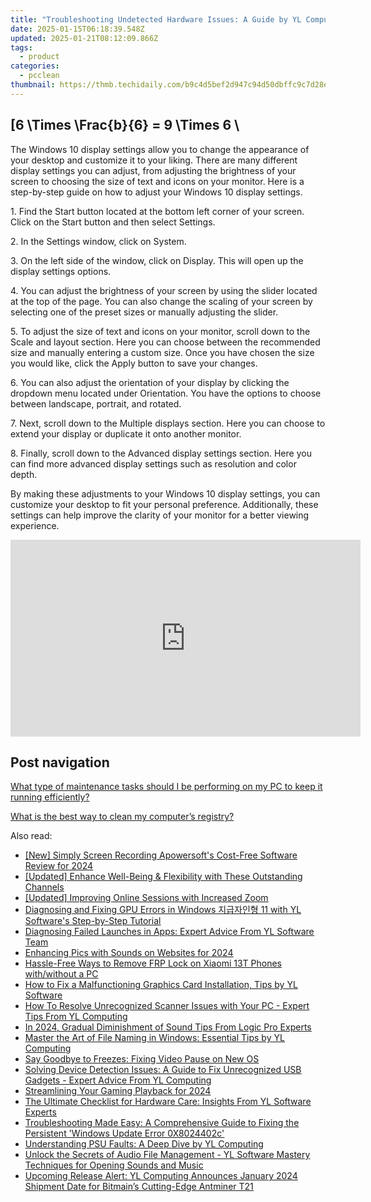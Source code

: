 ```yaml
---
title: "Troubleshooting Undetected Hardware Issues: A Guide by YL Computing"
date: 2025-01-15T06:18:39.548Z
updated: 2025-01-21T08:12:09.866Z
tags:
  - product
categories:
  - pcclean
thumbnail: https://thmb.techidaily.com/b9c4d5bef2d947c94d50dbffc9c7d28e5a0714e0ee14110263602ae1ba57a498.jpg
---
```


## \[6 \Times \Frac{b}{6} = 9 \Times 6 \

The Windows 10 display settings allow you to change the appearance of your desktop and customize it to your liking. There are many different display settings you can adjust, from adjusting the brightness of your screen to choosing the size of text and icons on your monitor. Here is a step-by-step guide on how to adjust your Windows 10 display settings. 

1\. Find the Start button located at the bottom left corner of your screen. Click on the Start button and then select Settings.

2\. In the Settings window, click on System.

3\. On the left side of the window, click on Display. This will open up the display settings options. 

4\. You can adjust the brightness of your screen by using the slider located at the top of the page. You can also change the scaling of your screen by selecting one of the preset sizes or manually adjusting the slider.

5\. To adjust the size of text and icons on your monitor, scroll down to the Scale and layout section. Here you can choose between the recommended size and manually entering a custom size. Once you have chosen the size you would like, click the Apply button to save your changes.

6\. You can also adjust the orientation of your display by clicking the dropdown menu located under Orientation. You have the options to choose between landscape, portrait, and rotated.

7\. Next, scroll down to the Multiple displays section. Here you can choose to extend your display or duplicate it onto another monitor.

8\. Finally, scroll down to the Advanced display settings section. Here you can find more advanced display settings such as resolution and color depth. 

By making these adjustments to your Windows 10 display settings, you can customize your desktop to fit your personal preference. Additionally, these settings can help improve the clarity of your monitor for a better viewing experience.

<!-- affiliate ads begin -->
<iframe width="560" height="315" src="https://www.youtube.com/embed/RhLjZsruC9M?si=-861oUSfrUde2Ykt" title="YouTube video player" frameborder="0" allow="accelerometer; autoplay; clipboard-write; encrypted-media; gyroscope; picture-in-picture; web-share" referrerpolicy="strict-origin-when-cross-origin" allowfullscreen></iframe>
<!-- affiliate ads end -->

## Post navigation

[What type of maintenance tasks should I be performing on my PC to keep it running efficiently?](https://tools.techidaily.com/pcclean/products/)

[What is the best way to clean my computer’s registry?](https://tools.techidaily.com/pcclean/products/)

<ins class="adsbygoogle"
     style="display:block"
     data-ad-format="autorelaxed"
     data-ad-client="ca-pub-7571918770474297"
     data-ad-slot="1223367746"></ins>

<ins class="adsbygoogle"
     style="display:block"
     data-ad-client="ca-pub-7571918770474297"
     data-ad-slot="8358498916"
     data-ad-format="auto"
     data-full-width-responsive="true"></ins>

<span class="atpl-alsoreadstyle">Also read:</span>
<div><ul>
<li><a href="https://desktop-recording.techidaily.com/new-simply-screen-recording-apowersofts-cost-free-software-review-for-2024/"><u>[New] Simply Screen Recording Apowersoft's Cost-Free Software Review for 2024</u></a></li>
<li><a href="https://youtube-web.techidaily.com/ed-enhance-well-being-and-flexibility-with-these-outstanding-channels/"><u>[Updated] Enhance Well-Being & Flexibility with These Outstanding Channels</u></a></li>
<li><a href="https://some-techniques.techidaily.com/updated-improving-online-sessions-with-increased-zoom/"><u>[Updated] Improving Online Sessions with Increased Zoom</u></a></li>
<li><a href="https://discover-amazing.techidaily.com/diagnosing-and-fixing-gpu-errors-in-windows-11-with-yl-softwares-step-by-step-tutorial/"><u>Diagnosing and Fixing GPU Errors in Windows 지급자인형 11 with YL Software's Step-by-Step Tutorial</u></a></li>
<li><a href="https://discover-amazing.techidaily.com/diagnosing-failed-launches-in-apps-expert-advice-from-yl-software-team/"><u>Diagnosing Failed Launches in Apps: Expert Advice From YL Software Team</u></a></li>
<li><a href="https://fox-boxes.techidaily.com/enhancing-pics-with-sounds-on-websites-for-2024/"><u>Enhancing Pics with Sounds on Websites for 2024</u></a></li>
<li><a href="https://bypass-frp.techidaily.com/hassle-free-ways-to-remove-frp-lock-on-xiaomi-13t-phones-withwithout-a-pc-by-drfone-android/"><u>Hassle-Free Ways to Remove FRP Lock on Xiaomi 13T Phones with/without a PC</u></a></li>
<li><a href="https://discover-amazing.techidaily.com/how-to-fix-a-malfunctioning-graphics-card-installation-tips-by-yl-software/"><u>How to Fix a Malfunctioning Graphics Card Installation, Tips by YL Software</u></a></li>
<li><a href="https://discover-amazing.techidaily.com/how-to-resolve-unrecognized-scanner-issues-with-your-pc-expert-tips-from-yl-computing/"><u>How To Resolve Unrecognized Scanner Issues with Your PC - Expert Tips From YL Computing</u></a></li>
<li><a href="https://fox-access.techidaily.com/in-2024-gradual-diminishment-of-sound-tips-from-logic-pro-experts/"><u>In 2024, Gradual Diminishment of Sound Tips From Logic Pro Experts</u></a></li>
<li><a href="https://win-webmaster.techidaily.com/master-the-art-of-file-naming-in-windows-essential-tips-by-yl-computing/"><u>Master the Art of File Naming in Windows: Essential Tips by YL Computing</u></a></li>
<li><a href="https://network-issues.techidaily.com/say-goodbye-to-freezes-fixing-video-pause-on-new-os/"><u>Say Goodbye to Freezes: Fixing Video Pause on New OS</u></a></li>
<li><a href="https://discover-amazing.techidaily.com/solving-device-detection-issues-a-guide-to-fix-unrecognized-usb-gadgets-expert-advice-from-yl-computing/"><u>Solving Device Detection Issues: A Guide to Fix Unrecognized USB Gadgets - Expert Advice From YL Computing</u></a></li>
<li><a href="https://youtube-lab.techidaily.com/mlining-your-gaming-playback-for-2024/"><u>Streamlining Your Gaming Playback for 2024</u></a></li>
<li><a href="https://discover-amazing.techidaily.com/the-ultimate-checklist-for-hardware-care-insights-from-yl-software-experts/"><u>The Ultimate Checklist for Hardware Care: Insights From YL Software Experts</u></a></li>
<li><a href="https://common-error.techidaily.com/troubleshooting-made-easy-a-comprehensive-guide-to-fixing-the-persistent-windows-update-error-0x8024402c/"><u>Troubleshooting Made Easy: A Comprehensive Guide to Fixing the Persistent 'Windows Update Error 0X8024402c'</u></a></li>
<li><a href="https://discover-amazing.techidaily.com/understanding-psu-faults-a-deep-dive-by-yl-computing/"><u>Understanding PSU Faults: A Deep Dive by YL Computing</u></a></li>
<li><a href="https://discover-amazing.techidaily.com/unlock-the-secrets-of-audio-file-management-yl-software-mastery-techniques-for-opening-sounds-and-music/"><u>Unlock the Secrets of Audio File Management - YL Software Mastery Techniques for Opening Sounds and Music</u></a></li>
<li><a href="https://discover-amazing.techidaily.com/upcoming-release-alert-yl-computing-announces-january-2024-shipment-date-for-bitmains-cutting-edge-antminer-t21/"><u>Upcoming Release Alert: YL Computing Announces January 2024 Shipment Date for Bitmain’s Cutting-Edge Antminer T21</u></a></li>
</ul></div>

